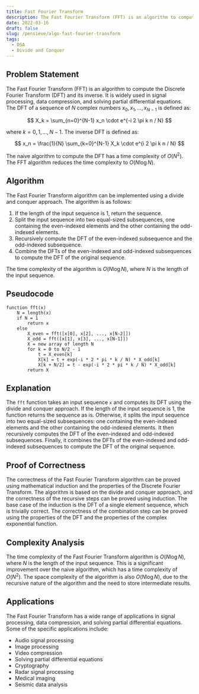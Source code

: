 ```yaml
---
title: Fast Fourier Transform
description: The Fast Fourier Transform (FFT) is an algorithm to compute the Discrete Fourier Transform (DFT) and its inverse. It is widely used in signal processing, data compression, and solving partial differential equations.
date: 2022-03-16
draft: false
slug: /pensieve/algo-fast-fourier-transform
tags:
  - DSA
  - Divide and Conquer
---
```

## Problem Statement

The Fast Fourier Transform (FFT) is an algorithm to compute the Discrete Fourier Transform (DFT) and its inverse. It is widely used in signal processing, data compression, and solving partial differential equations. The DFT of a sequence of $N$ complex numbers $x_0, x_1, \ldots, x_{N-1}$ is defined as:

$$
X_k = \sum_{n=0}^{N-1} x_n \cdot e^{-i 2 \pi k n / N}
$$

where $k = 0, 1, \ldots, N-1$. The inverse DFT is defined as:

$$
x_n = \frac{1}{N} \sum_{k=0}^{N-1} X_k \cdot e^{i 2 \pi k n / N}
$$

The naive algorithm to compute the DFT has a time complexity of $O(N^2)$. The FFT algorithm reduces the time complexity to $O(N \log N)$.

## Algorithm

The Fast Fourier Transform algorithm can be implemented using a divide and conquer approach. The algorithm is as follows:

1. If the length of the input sequence is 1, return the sequence.
2. Split the input sequence into two equal-sized subsequences, one containing the even-indexed elements and the other containing the odd-indexed elements.
3. Recursively compute the DFT of the even-indexed subsequence and the odd-indexed subsequence.
4. Combine the DFTs of the even-indexed and odd-indexed subsequences to compute the DFT of the original sequence.

The time complexity of the algorithm is $O(N \log N)$, where $N$ is the length of the input sequence.

## Pseudocode

```pseudocode
function fft(x)
    N = length(x)
    if N = 1
        return x
    else
        X_even = fft([x[0], x[2], ..., x[N-2]])
        X_odd = fft([x[1], x[3], ..., x[N-1]])
        X = new array of length N
        for k = 0 to N/2 - 1
            t = X_even[k]
            X[k] = t + exp(-i * 2 * pi * k / N) * X_odd[k]
            X[k + N/2] = t - exp(-i * 2 * pi * k / N) * X_odd[k]
        return X
```

## Explanation

The `fft` function takes an input sequence `x` and computes its DFT using the divide and conquer approach. If the length of the input sequence is 1, the function returns the sequence as is. Otherwise, it splits the input sequence into two equal-sized subsequences: one containing the even-indexed elements and the other containing the odd-indexed elements. It then recursively computes the DFT of the even-indexed and odd-indexed subsequences. Finally, it combines the DFTs of the even-indexed and odd-indexed subsequences to compute the DFT of the original sequence.

## Proof of Correctness

The correctness of the Fast Fourier Transform algorithm can be proved using mathematical induction and the properties of the Discrete Fourier Transform. The algorithm is based on the divide and conquer approach, and the correctness of the recursive steps can be proved using induction. The base case of the induction is the DFT of a single element sequence, which is trivially correct. The correctness of the combination step can be proved using the properties of the DFT and the properties of the complex exponential function.

## Complexity Analysis

The time complexity of the Fast Fourier Transform algorithm is $O(N \log N)$, where $N$ is the length of the input sequence. This is a significant improvement over the naive algorithm, which has a time complexity of $O(N^2)$. The space complexity of the algorithm is also $O(N \log N)$, due to the recursive nature of the algorithm and the need to store intermediate results.

## Applications

The Fast Fourier Transform has a wide range of applications in signal processing, data compression, and solving partial differential equations. Some of the specific applications include:

- Audio signal processing
- Image processing
- Video compression
- Solving partial differential equations
- Cryptography
- Radar signal processing
- Medical imaging
- Seismic data analysis